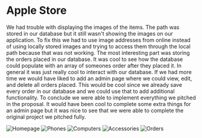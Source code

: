 # Apple Store
We had trouble with displaying the images of the items. The path was stored in our database but it still wasn't showing the images on our application.
To fix this we had to use image addresses from online instead of using locally stored images and trying to access them through the local path because
that was not working. The most interesting part was storing the orders placed in our database. It was cool to see how the database could populate with 
an array of someones order after they placed it. In general it was just really cool to interact with our database. If we had more time we would have 
liked to add an admin page where we could view, edit, and delete all orders placed. This would be cool since we already save every order in our database 
and we could use that to add additional functionality. To conclude we were able to implement everything we pitched in the proposal. It would have been cool
to complete some extra things for an admin page but it was nice to see that we were able to complete the original project we pitched fully.

![Homepage](https://github.com/TaylorDashRodgers/apple-store/assets/74731025/109e9eb1-51d4-4e4c-a250-a515fcec21b4)
![Phones](https://github.com/TaylorDashRodgers/apple-store/assets/74731025/2b529460-5b12-472e-ba82-ebf0e3ad719e)
![Computers](https://github.com/TaylorDashRodgers/apple-store/assets/74731025/353f033d-7a7a-4060-b979-3e101640d0e4)
![Accessories](https://github.com/TaylorDashRodgers/apple-store/assets/74731025/a943a4cf-bfcc-4268-8469-9fe215d908ef)
![Orders](https://github.com/TaylorDashRodgers/apple-store/assets/74731025/9b90496a-9bb0-4279-b9f6-9561c2385792)
